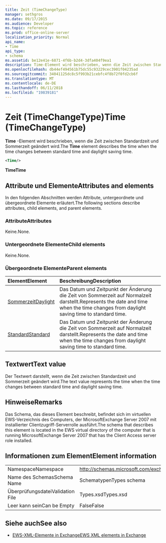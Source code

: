 ```yaml
---
title: Zeit (TimeChangeType)
manager: sethgros
ms.date: 09/17/2015
ms.audience: Developer
ms.topic: reference
ms.prod: office-online-server
localization_priority: Normal
api_name:
- Time
api_type:
- schema
ms.assetid: be12e41e-6871-4f6b-b2d4-3dfa404f9ea1
description: Time-Element wird beschrieben, wenn die Zeit zwischen Standardzeit und Sommerzeit geändert wird.
ms.openlocfilehash: db44ef494561b75dc55c93229cec3901f04235ad
ms.sourcegitcommit: 34041125dc8c5f993b21cebfc4f8b72f0fd2cb6f
ms.translationtype: MT
ms.contentlocale: de-DE
ms.lasthandoff: 06/11/2018
ms.locfileid: "19839181"
---
```

# <a name="time-timechangetype"></a><span data-ttu-id="bbc46-103">Zeit (TimeChangeType)</span><span class="sxs-lookup"><span data-stu-id="bbc46-103">Time (TimeChangeType)</span></span>

<span data-ttu-id="bbc46-104">**Time** -Element wird beschrieben, wenn die Zeit zwischen Standardzeit und Sommerzeit geändert wird.</span><span class="sxs-lookup"><span data-stu-id="bbc46-104">The **Time** element describes the time when the time changes between standard time and daylight saving time.</span></span> 
  
```xml
<Time/>
```

 <span data-ttu-id="bbc46-105">**Time**</span><span class="sxs-lookup"><span data-stu-id="bbc46-105">**Time**</span></span>
## <a name="attributes-and-elements"></a><span data-ttu-id="bbc46-106">Attribute und Elemente</span><span class="sxs-lookup"><span data-stu-id="bbc46-106">Attributes and elements</span></span>

<span data-ttu-id="bbc46-107">In den folgenden Abschnitten werden Attribute, untergeordnete und übergeordnete Elemente erläutert.</span><span class="sxs-lookup"><span data-stu-id="bbc46-107">The following sections describe attributes, child elements, and parent elements.</span></span>
  
### <a name="attributes"></a><span data-ttu-id="bbc46-108">Attribute</span><span class="sxs-lookup"><span data-stu-id="bbc46-108">Attributes</span></span>

<span data-ttu-id="bbc46-109">Keine.</span><span class="sxs-lookup"><span data-stu-id="bbc46-109">None.</span></span>
  
### <a name="child-elements"></a><span data-ttu-id="bbc46-110">Untergeordnete Elemente</span><span class="sxs-lookup"><span data-stu-id="bbc46-110">Child elements</span></span>

<span data-ttu-id="bbc46-111">Keine.</span><span class="sxs-lookup"><span data-stu-id="bbc46-111">None.</span></span>
  
### <a name="parent-elements"></a><span data-ttu-id="bbc46-112">Übergeordnete Elemente</span><span class="sxs-lookup"><span data-stu-id="bbc46-112">Parent elements</span></span>

|<span data-ttu-id="bbc46-113">**Element**</span><span class="sxs-lookup"><span data-stu-id="bbc46-113">**Element**</span></span>|<span data-ttu-id="bbc46-114">**Beschreibung**</span><span class="sxs-lookup"><span data-stu-id="bbc46-114">**Description**</span></span>|
|:-----|:-----|
|[<span data-ttu-id="bbc46-115">Sommerzeit</span><span class="sxs-lookup"><span data-stu-id="bbc46-115">Daylight</span></span>](daylight.md) <br/> |<span data-ttu-id="bbc46-116">Das Datum und Zeitpunkt der Änderung die Zeit von Sommerzeit auf Normalzeit darstellt.</span><span class="sxs-lookup"><span data-stu-id="bbc46-116">Represents the date and time when the time changes from daylight saving time to standard time.</span></span>  <br/> |
|[<span data-ttu-id="bbc46-117">Standard</span><span class="sxs-lookup"><span data-stu-id="bbc46-117">Standard</span></span>](standard.md) <br/> |<span data-ttu-id="bbc46-118">Das Datum und Zeitpunkt der Änderung die Zeit von Sommerzeit auf Normalzeit darstellt.</span><span class="sxs-lookup"><span data-stu-id="bbc46-118">Represents the date and time when the time changes from daylight saving time to standard time.</span></span>  <br/> |
   
## <a name="text-value"></a><span data-ttu-id="bbc46-119">Textwert</span><span class="sxs-lookup"><span data-stu-id="bbc46-119">Text value</span></span>

<span data-ttu-id="bbc46-120">Der Textwert darstellt, wenn die Zeit zwischen Standardzeit und Sommerzeit geändert wird.</span><span class="sxs-lookup"><span data-stu-id="bbc46-120">The text value represents the time when the time changes between standard time and daylight saving time.</span></span>
  
## <a name="remarks"></a><span data-ttu-id="bbc46-121">Hinweise</span><span class="sxs-lookup"><span data-stu-id="bbc46-121">Remarks</span></span>

<span data-ttu-id="bbc46-122">Das Schema, das dieses Element beschreibt, befindet sich im virtuellen EWS-Verzeichnis des Computers, der MicrosoftExchange Server 2007 mit installierter Clientzugriff-Serverrolle ausführt.</span><span class="sxs-lookup"><span data-stu-id="bbc46-122">The schema that describes this element is located in the EWS virtual directory of the computer that is running MicrosoftExchange Server 2007 that has the Client Access server role installed.</span></span>
  
## <a name="element-information"></a><span data-ttu-id="bbc46-123">Informationen zum Element</span><span class="sxs-lookup"><span data-stu-id="bbc46-123">Element information</span></span>

|||
|:-----|:-----|
|<span data-ttu-id="bbc46-124">Namespace</span><span class="sxs-lookup"><span data-stu-id="bbc46-124">Namespace</span></span>  <br/> |http://schemas.microsoft.com/exchange/services/2006/types  <br/> |
|<span data-ttu-id="bbc46-125">Name des Schemas</span><span class="sxs-lookup"><span data-stu-id="bbc46-125">Schema Name</span></span>  <br/> |<span data-ttu-id="bbc46-126">Schematypen</span><span class="sxs-lookup"><span data-stu-id="bbc46-126">Types schema</span></span>  <br/> |
|<span data-ttu-id="bbc46-127">Überprüfungsdatei</span><span class="sxs-lookup"><span data-stu-id="bbc46-127">Validation File</span></span>  <br/> |<span data-ttu-id="bbc46-128">Types.xsd</span><span class="sxs-lookup"><span data-stu-id="bbc46-128">Types.xsd</span></span>  <br/> |
|<span data-ttu-id="bbc46-129">Leer kann sein</span><span class="sxs-lookup"><span data-stu-id="bbc46-129">Can be Empty</span></span>  <br/> |<span data-ttu-id="bbc46-130">False</span><span class="sxs-lookup"><span data-stu-id="bbc46-130">False</span></span>  <br/> |
   
## <a name="see-also"></a><span data-ttu-id="bbc46-131">Siehe auch</span><span class="sxs-lookup"><span data-stu-id="bbc46-131">See also</span></span>



- [<span data-ttu-id="bbc46-132">EWS-XML-Elemente in Exchange</span><span class="sxs-lookup"><span data-stu-id="bbc46-132">EWS XML elements in Exchange</span></span>](ews-xml-elements-in-exchange.md)

